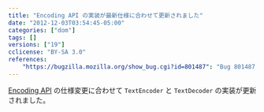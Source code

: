 ```yaml
---
title: "Encoding API の実装が最新仕様に合わせて更新されました"
date: "2012-12-03T03:54:45-05:00"
categories: ["dom"]
tags: []
versions: ["19"]
cclicense: "BY-SA 3.0"
references:
    "https://bugzilla.mozilla.org/show_bug.cgi?id=801487": "Bug 801487 – Update StringEncoding API per the latest spec and fix some bugs"
---
```

[Encoding API](http://encoding.spec.whatwg.org/#api) の仕様変更に合わせて `TextEncoder` と `TextDecoder` の実装が更新されました。
